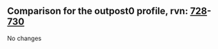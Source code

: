 ## Comparison for the outpost0 profile, rvn: [728](https://github.com/PRO100KatYT/FortniteProfileRevisions/tree/main/profiles/outpost0/728%20outpost0.json)-[730](https://github.com/PRO100KatYT/FortniteProfileRevisions/tree/main/profiles/outpost0/730%20outpost0.json)

No changes
